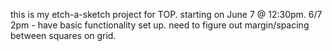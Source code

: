 this is my etch-a-sketch project for TOP.
starting on June 7 @ 12:30pm.
6/7 2pm - have basic functionality set up. need to figure out margin/spacing between squares on grid.